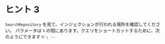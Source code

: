 # ヒント 3

`SearchRepository` を見て、インジェクションが行われる場所を確認してください。
パラメータは `%` の間にあります。クエリをショートカットするために、次のようにできます `%'; --`